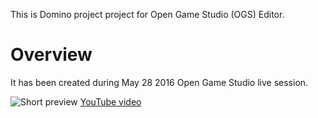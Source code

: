 
This is Domino project project for Open Game Studio (OGS) Editor.

Overview
========

It has been created during May 28 2016 Open Game Studio live session.

![Short preview](img/ls.gif)
[YouTube video](https://youtu.be/8gHYOkMRoos?list=PLWMTZqE4MAMKp3wP1N63xbdhdgfKi-d-J)
